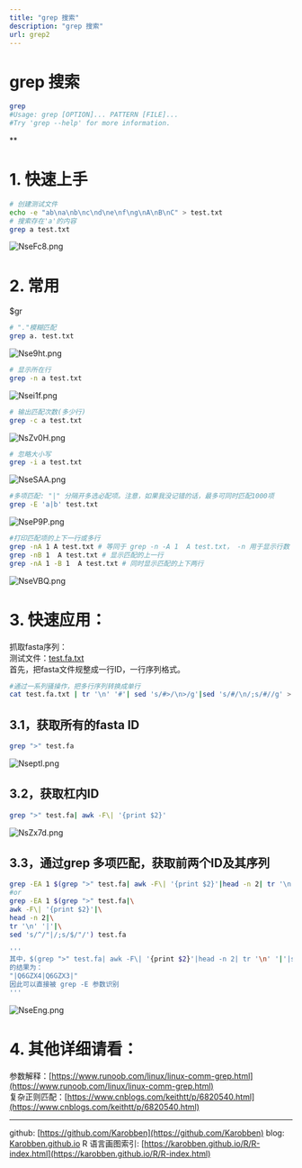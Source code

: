 ```yaml
---
title: "grep 搜索"
description: "grep 搜索"
url: grep2
---
```


# grep 搜索


```bash
grep
#Usage: grep [OPTION]... PATTERN [FILE]...
#Try 'grep --help' for more information.
```
**
<a name="90laC"></a>
# 1. 快速上手

```bash
# 创建测试文件
echo -e "ab\na\nb\nc\nd\ne\nf\ng\nA\nB\nC" > test.txt
# 搜索存在'a'的内容
grep a test.txt
```

![NseFc8.png](https://s1.ax1x.com/2020/06/26/NseFc8.png)


<a name="HflCw"></a>
# 2. 常用
$gr
```bash
# "."模糊匹配
grep a. test.txt

```
![Nse9ht.png](https://s1.ax1x.com/2020/06/26/Nse9ht.png)


```bash
# 显示所在行
grep -n a test.txt
```
![Nsei1f.png](https://s1.ax1x.com/2020/06/26/Nsei1f.png)

```bash
# 输出匹配次数(多少行)
grep -c a test.txt
```
![NsZv0H.png](https://s1.ax1x.com/2020/06/26/NsZv0H.png)


```bash
# 忽略大小写
grep -i a test.txt
```
![NseSAA.png](https://s1.ax1x.com/2020/06/26/NseSAA.png)

```bash
#多项匹配: "|" 分隔开多选必配项。注意，如果我没记错的话，最多可同时匹配1000项
grep -E 'a|b' test.txt
```
![NseP9P.png](https://s1.ax1x.com/2020/06/26/NseP9P.png)

```bash
#打印匹配项的上下一行或多行
grep -nA 1 A test.txt # 等同于 grep -n -A 1  A test.txt， -n 用于显示行数
grep -nB 1  A test.txt # 显示匹配的上一行
grep -nA 1 -B 1  A test.txt # 同时显示匹配的上下两行
```
![NseVBQ.png](https://s1.ax1x.com/2020/06/26/NseVBQ.png)
<a name="pFQtn"></a>
# 3. 快速应用：

抓取fasta序列：<br />测试文件：[test.fa.txt](https://www.yuque.com/attachments/yuque/0/2020/txt/691897/1581071887664-9edb6585-1fc9-4bf3-b5b4-181123b53c33.txt?_lake_card=%7B%22uid%22%3A%221577264129011-0%22%2C%22src%22%3A%22https%3A%2F%2Fwww.yuque.com%2Fattachments%2Fyuque%2F0%2F2020%2Ftxt%2F691897%2F1581071887664-9edb6585-1fc9-4bf3-b5b4-181123b53c33.txt%22%2C%22name%22%3A%22test.fa.txt%22%2C%22size%22%3A6581%2C%22type%22%3A%22text%2Fplain%22%2C%22ext%22%3A%22txt%22%2C%22progress%22%3A%7B%22percent%22%3A99%7D%2C%22status%22%3A%22done%22%2C%22percent%22%3A0%2C%22id%22%3A%22FBFrY%22%2C%22card%22%3A%22file%22%7D)<br />首先，把fasta文件规整成一行ID，一行序列格式。

```bash
#通过一系列骚操作，把多行序列转换成单行
cat test.fa.txt | tr '\n' '#'| sed 's/#>/\n>/g'|sed 's/#/\n/;s/#//g' > test.fa
```

<a name="PfuOk"></a>
## 3.1，获取所有的fasta ID
```bash
grep ">" test.fa
```
![NseptI.png](https://s1.ax1x.com/2020/06/26/NseptI.png)

<a name="B2a92"></a>
## 3.2，获取杠内ID
```bash
grep ">" test.fa| awk -F\| '{print $2}'
```
![NsZx7d.png](https://s1.ax1x.com/2020/06/26/NsZx7d.png)


<a name="frpmZ"></a>
## 3.3，通过grep 多项匹配，获取前两个ID及其序列
```bash
grep -EA 1 $(grep ">" test.fa| awk -F\| '{print $2}'|head -n 2| tr '\n' '|'|sed 's/^/"|/;s/$/"/') test.fa
#or
grep -EA 1 $(grep ">" test.fa|\
awk -F\| '{print $2}'|\
head -n 2|\
tr '\n' '|'|\
sed 's/^/"|/;s/$/"/') test.fa

'''
其中，$(grep ">" test.fa| awk -F\| '{print $2}'|head -n 2| tr '\n' '|'|sed 's/^/"|/;s/$/"/') 的结果为
的结果为：
"|Q6GZX4|Q6GZX3|"
因此可以直接被 grep -E 参数识别
'''
```

![NseEng.png](https://s1.ax1x.com/2020/06/26/NseEng.png)

<a name="t84Jr"></a>
# 4. 其他详细请看：
参数解释：[https://www.runoob.com/linux/linux-comm-grep.html](https://www.runoob.com/linux/linux-comm-grep.html)<br />复杂正则匹配：[https://www.cnblogs.com/keithtt/p/6820540.html](https://www.cnblogs.com/keithtt/p/6820540.html)






---
github: [https://github.com/Karobben](https://github.com/Karobben)
blog: [Karobben.github.io](http://Karobben.github.io)
R 语言画图索引: [https://karobben.github.io/R/R-index.html](https://karobben.github.io/R/R-index.html)
